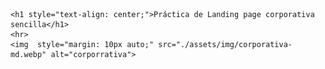 
    <h1 style="text-align: center;">Práctica de Landing page corporativa sencilla</h1>
    <hr>
    <img  style="margin: 10px auto;" src="./assets/img/corporativa-md.webp" alt="corporrativa">
